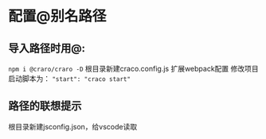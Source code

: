# 配置@别名路径

## 导入路径时用@: 
`npm i @craro/craro -D`
根目录新建craco.config.js 扩展webpack配置
修改项目启动脚本为： `"start": "craco start"`

## 路径的联想提示
根目录新建jsconfig.json，给vscode读取